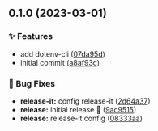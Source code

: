 

## 0.1.0 (2023-03-01)


### ✨ Features

* add dotenv-cli ([07da95d](https://github.com/arufars/changes/commit/07da95d6918c6ea552f434964b026eb4edcabe9b))
* initial commit ([a8af93c](https://github.com/arufars/changes/commit/a8af93c98fdec49cfa892f29a1e32536d6fc3214))


### 🐛 Bug Fixes

* **release-it:** config release-it ([2d64a37](https://github.com/arufars/changes/commit/2d64a37b108e9f1dccc56d093f8f4a3ab0062a4c))
* **release:** initial release 🎉 ([9ac9515](https://github.com/arufars/changes/commit/9ac95155575697549a71797c0df0b2f3ef2f8d8a))
* **release:** release-it config ([08333aa](https://github.com/arufars/changes/commit/08333aa8b053c1b3c7dcb8738704f063645bb9e2))
